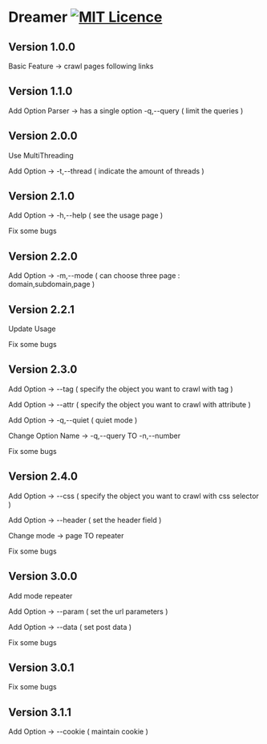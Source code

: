 # Dreamer [![MIT Licence](https://badges.frapsoft.com/os/mit/mit.svg?v=103)](https://opensource.org/licenses/mit-license.php)

## Version 1.0.0

Basic Feature -> crawl pages following links

## Version 1.1.0

Add Option Parser -> has a single option -q,--query ( limit the queries )

## Version 2.0.0

Use MultiThreading

Add Option -> -t,--thread ( indicate the amount of threads )

## Version 2.1.0

Add Option -> -h,--help ( see the usage page )

Fix some bugs

## Version 2.2.0

Add Option -> -m,--mode ( can choose three page : domain,subdomain,page )

## Version 2.2.1

Update Usage

Fix some bugs

## Version 2.3.0

Add Option -> --tag ( specify the object you want to crawl with tag )

Add Option -> --attr ( specify the object you want to crawl with attribute )

Add Option -> -q,--quiet ( quiet mode )

Change Option Name -> -q,--query TO -n,--number

Fix some bugs

## Version 2.4.0

Add Option -> --css ( specify the object you want to crawl with css selector )

Add Option -> --header ( set the header field )

Change mode -> page TO repeater

Fix some bugs

## Version 3.0.0

Add mode repeater

Add Option -> --param ( set the url parameters )

Add Option -> --data ( set post data )

Fix some bugs

## Version 3.0.1

Fix some bugs

## Version 3.1.1

Add Option -> --cookie ( maintain cookie )
